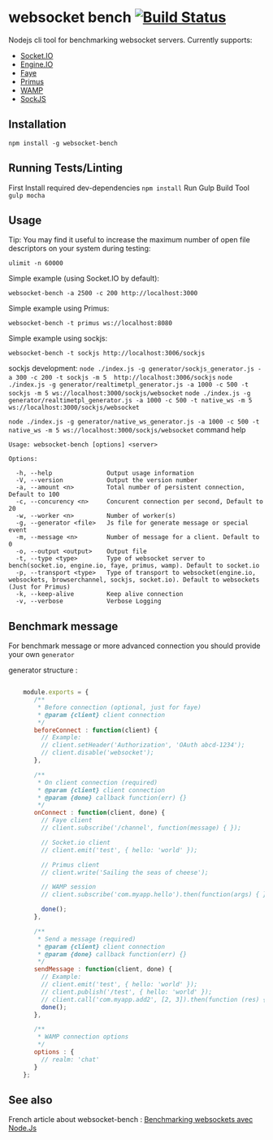 # websocket bench [![Build Status](https://travis-ci.org/M6Web/websocket-bench.png?branch=master)](https://travis-ci.org/M6Web/websocket-bench)


Nodejs cli tool for benchmarking websocket servers. Currently supports:
* [Socket.IO](https://github.com/LearnBoost/socket.io)
* [Engine.IO](https://github.com/LearnBoost/engine.io)
* [Faye](https://github.com/faye/faye)
* [Primus](https://github.com/primus/primus)
* [WAMP](https://github.com/tavendo/AutobahnJS)
* [SockJS](https://github.com/sockjs/sockjs-node)

## Installation

   `npm install -g websocket-bench`

## Running Tests/Linting

  First Install required dev-dependencies `npm install`
  Run Gulp Build Tool `gulp mocha`

## Usage

Tip: You may find it useful to increase the maximum number of open file descriptors on your system during testing:

`ulimit -n 60000`

Simple example (using Socket.IO by default):

`websocket-bench -a 2500 -c 200 http://localhost:3000`

Simple example using Primus:

`websocket-bench -t primus ws://localhost:8080`

Simple example using sockjs:

`websocket-bench -t sockjs http://localhost:3006/sockjs`

sockjs development:
`node ./index.js -g generator/sockjs_generator.js -a 300 -c 200 -t sockjs -m 5  http://localhost:3006/sockjs`
`node ./index.js -g generator/realtimetpl_generator.js -a 1000 -c 500 -t sockjs -m 5 ws://localhost:3000/sockjs/websocket`
`node ./index.js -g generator/realtimetpl_generator.js -a 1000 -c 500 -t native_ws -m 5 ws://localhost:3000/sockjs/websocket`

`node ./index.js -g generator/native_ws_generator.js -a 1000 -c 500 -t native_ws -m 5 ws://localhost:3000/sockjs/websocket`
command help

    Usage: websocket-bench [options] <server>

    Options:

      -h, --help               Output usage information
      -V, --version            Output the version number
      -a, --amount <n>         Total number of persistent connection, Default to 100
      -c, --concurency <n>     Concurent connection per second, Default to 20
      -w, --worker <n>         Number of worker(s)
      -g, --generator <file>   Js file for generate message or special event
      -m, --message <n>        Number of message for a client. Default to 0
      -o, --output <output>    Output file
      -t, --type <type>        Type of websocket server to bench(socket.io, engine.io, faye, primus, wamp). Default to socket.io
      -p, --transport <type>   Type of transport to websocket(engine.io, websockets, browserchannel, sockjs, socket.io). Default to websockets (Just for Primus)
      -k, --keep-alive         Keep alive connection
      -v, --verbose            Verbose Logging


## Benchmark message

For benchmark message or more advanced connection you should provide your own `generator`

generator structure :

```javascript

    module.exports = {
       /**
        * Before connection (optional, just for faye)
        * @param {client} client connection
        */
       beforeConnect : function(client) {
         // Example:
         // client.setHeader('Authorization', 'OAuth abcd-1234');
         // client.disable('websocket');
       },

       /**
        * On client connection (required)
        * @param {client} client connection
        * @param {done} callback function(err) {}
        */
       onConnect : function(client, done) {
         // Faye client
         // client.subscribe('/channel', function(message) { });

         // Socket.io client
         // client.emit('test', { hello: 'world' });

         // Primus client
         // client.write('Sailing the seas of cheese');

         // WAMP session
         // client.subscribe('com.myapp.hello').then(function(args) { });

         done();
       },

       /**
        * Send a message (required)
        * @param {client} client connection
        * @param {done} callback function(err) {}
        */
       sendMessage : function(client, done) {
         // Example:
         // client.emit('test', { hello: 'world' });
         // client.publish('/test', { hello: 'world' });
         // client.call('com.myapp.add2', [2, 3]).then(function (res) { });
         done();
       },

       /**
        * WAMP connection options
        */
       options : {
         // realm: 'chat'
       }
    };

```

## See also

French article about websocket-bench : [Benchmarking websockets avec Node.Js](http://tech.m6web.fr/benchmarking-websockets-avec-nodejs)

